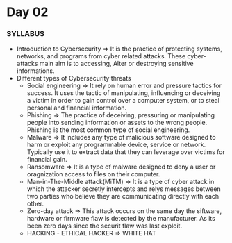 # Day 02
### SYLLABUS
+ Introduction to Cybersecurity => It is the practice of protecting systems, networks, and programs from cyber related attacks. These cyber-attacks main aim is to accessing, Alter or destroying sensitive informations.
+ Different types of Cybersecurity threats
    + Social engineering => It rely on human error and pressure tactics for success. It uses the tactic of manipulating, influencing or deceiving a victim in order to gain control over a computer system, or to steal personal and financial information.
    + Phishing => The practice of deceiving, pressuring or manipulating people into sending information or assets to the wrong people. Phishing is the most common type of social engineering.
    + Malware => It includes any type of malicious software designed to harm or exploit any programmable device, service or network. Typically use it to extract data that they can leverage over victims for financial gain.
    + Ransomware => It is a type of malware designed to deny a user or oragnization access to files on their computer.
    + Man-in-The-Middle attack(MiTM) => It is a type of cyber attack in which the attacker secretly intercepts and relys messages between two parties who believe they are communicating directly with each other.
    + Zero-day attack => This attack occurs on the same day the siftware, hardware or firmware flaw is detected by the manufacturer. As its been zero days since the securit flaw was last exploit.
    + HACKING - ETHICAL HACKER => WHITE HAT
